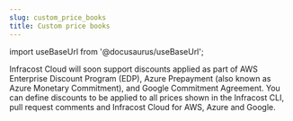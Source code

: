 ```yaml
---
slug: custom_price_books
title: Custom price books
---
```


import useBaseUrl from '@docusaurus/useBaseUrl';

Infracost Cloud will soon support discounts applied as part of AWS Enterprise Discount Program (EDP), Azure Prepayment (also known as Azure Monetary Commitment), and Google Commitment Agreement. You can define discounts to be applied to all prices shown in the Infracost CLI, pull request comments and Infracost Cloud for AWS, Azure and Google.
